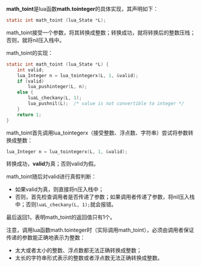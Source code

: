 **math_toint**是lua函数**math.tointeger**的具体实现，其声明如下：

```c
static int math_toint (lua_State *L);
```

math_toint接受一个参数，将其转换成整数；转换成功，就将转换后的整数压栈；否则，就将nil压入栈中。

math_toint的实现：

```c
static int math_toint (lua_State *L) {
    int valid;
    lua_Integer n = lua_tointegerx(L, 1, &valid);
    if (valid)
        lua_pushinteger(L, n);
    else {
        luaL_checkany(L, 1);
        lua_pushnil(L);  /* value is not convertible to integer */
    }
    return 1;
}
```

math_toint首先调用lua_tointegerx（接受整数、浮点数、字符串）尝试将参数转换成整数：

```c
lua_Integer n = lua_tointegerx(L, 1, &valid);
```

转换成功，**valid**为真；否则valid为假。

math_toint随后对valid进行真假判断：

+ 如果valid为真，则直接将n压入栈中；
+ 否则，首先检查调用者是否传递了参数；如果调用者传递了参数，将nil压入栈中；否则`luaL_checkany(L, 1);`就会报错。

最后返回1，表明math_toint的返回值只有1个。

注意，调用lua函数math.tointeger时（实际调用math_toint），必须由调用者保证传递的参数能正确地表示为整数：

+ 太大或者太小的整数、浮点数都无法正确转换成整数；
+ 太长的字符串形式表示的整数或者浮点数无法正确转换成整数。
